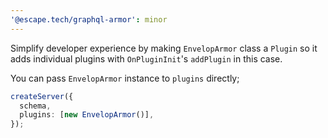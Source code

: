 ```yaml
---
'@escape.tech/graphql-armor': minor
---
```


Simplify developer experience by making `EnvelopArmor` class a `Plugin` so it adds individual plugins with `OnPluginInit`'s `addPlugin` in this case.

You can pass `EnvelopArmor` instance to `plugins` directly;

```ts
createServer({
  schema,
  plugins: [new EnvelopArmor()],
});
```
